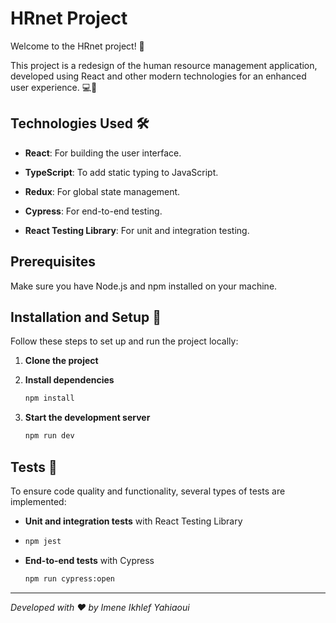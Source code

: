 # **HRnet Project**

Welcome to the HRnet project! 🚀


This project is a redesign of the human resource management application, developed using React and other modern technologies for an enhanced user experience. 💻📱


## **Technologies Used** 🛠️

- **React**: For building the user interface.

  
- **TypeScript**: To add static typing to JavaScript.

  
- **Redux**: For global state management.

  
- **Cypress**: For end-to-end testing.

  
- **React Testing Library**: For unit and integration testing.
  

## **Prerequisites**

Make sure you have Node.js and npm installed on your machine.

## **Installation and Setup** 🚀

Follow these steps to set up and run the project locally:

1. **Clone the project** 

2. **Install dependencies** 

   ```bash
   npm install
   ```

3. **Start the development server** 

   ```bash
   npm run dev
   ```

## **Tests** 🧪

To ensure code quality and functionality, several types of tests are implemented:

- **Unit and integration tests** with React Testing Library
- 
  ```bash
  npm jest
  ```

- **End-to-end tests** with Cypress


  ```bash
  npm run cypress:open
  ```
---

*Developed with ❤️ by Imene Ikhlef Yahiaoui*

